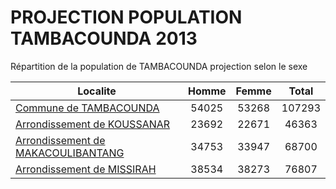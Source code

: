 # PROJECTION POPULATION TAMBACOUNDA 2013
	
Répartition de la population de TAMBACOUNDA projection selon le sexe
	
| Localite  | Homme | Femme | Total |
| --------- |:-----:|:-----:|:-----:|
| [Commune de TAMBACOUNDA](TAMBACOUNDA) | 54025 | 53268 | 107293 |
| [Arrondissement de KOUSSANAR](KOUSSANAR) | 23692 | 22671 | 46363 |
| [Arrondissement de MAKACOULIBANTANG](MAKACOULIBANTANG) | 34753 | 33947 | 68700 |
| [Arrondissement de MISSIRAH](MISSIRAH) | 38534 | 38273 | 76807 |
